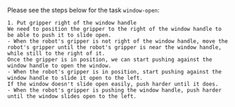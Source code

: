 Please see the steps below for the task `window-open`:
    
    1. Put gripper right of the window handle
    We need to position the gripper to the right of the window handle to be able to push it to slide open.
    - When the robot's gripper is not right of the window handle, move the robot's gripper until the robot's gripper is near the window handle, while still to the right of it.
    Once the gripper is in position, we can start pushing against the window handle to open the window.
    - When the robot's gripper is in position, start pushing against the window handle to slide it open to the left.
    If the window doesn't slide open easily, push harder until it does.
    - When the robot's gripper is pushing the window handle, push harder until the window slides open to the left.
